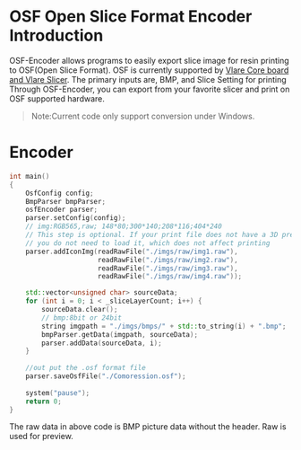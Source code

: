 # OSF Open Slice Format Encoder Introduction

OSF-Encoder allows programs to easily export slice image for resin printing to OSF(Open Slice Format). OSF is currently supported by [Vlare Core board and Vlare Slicer](https://www.vlare.net/).
The primary inputs are, BMP, and Slice Setting for printing  Through OSF-Encoder, you can export from your favorite slicer and print on OSF supported hardware.


> Note:Current code only support conversion under Windows. 

# Encoder

```c++
int main()
{
	OsfConfig config;
	BmpParser bmpParser;
    osfEncoder parser;
	parser.setConfig(config);
	// img:RGB565,raw; 148*80;300*140;208*116;404*240
    // This step is optional. If your print file does not have a 3D preview image,
    // you do not need to load it, which does not affect printing
	parser.addIconImg(readRawFile("./imgs/raw/img1.raw"),
					  readRawFile("./imgs/raw/img2.raw"),
					  readRawFile("./imgs/raw/img3.raw"),
					  readRawFile("./imgs/raw/img4.raw"));

	std::vector<unsigned char> sourceData;
	for (int i = 0; i < _sliceLayerCount; i++) {
		sourceData.clear();
		// bmp:8bit or 24bit
		string imgpath = "./imgs/bmps/" + std::to_string(i) + ".bmp";
		bmpParser.getData(imgpath, sourceData);
		parser.addData(sourceData, i);
	}
	
    //out put the .osf format file
	parser.saveOsfFile("./Comoression.osf");
	
	system("pause");
	return 0;
}
```

The raw data in above code is BMP picture data without the header. Raw is used for preview. 

